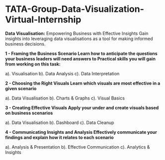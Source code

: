 # TATA-Group-Data-Visualization-Virtual-Internship
**Data Visualisation:** Empowering Business with Effective Insights Gain insights into leveraging data visualisations as a tool for making informed business decisions.

**1 - Framing the Business Scenario Learn how to anticipate the questions your business leaders will need answers to Practical skills you will gain from working on this task:**

a). Visualisation 
b). Data Analysis 
c). Data Interpretation

**2 - Choosing the Right Visuals Learn which visuals are most effective in a given scenario**

a). Data Visualisation 
b). Charts & Graphs 
c). Visual Basics

**3 - Creating Effective Visuals Apply your under and create visuals based on business scenarios**

a). Data Visualisation 
b). Dashboard 
c). Data Cleanup

**4 - Communicating Insights and Analysis Effectively communicate your findings and explain how it relates to each scenario**

a). Analysis & Presentation 
b). Effective Communication 
c). Analytics & Insights
